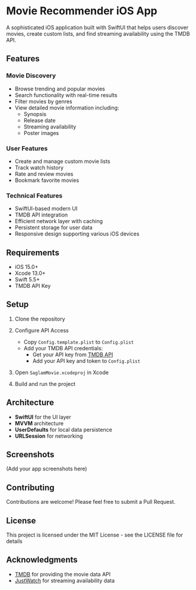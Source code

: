 # Movie Recommender iOS App

A sophisticated iOS application built with SwiftUI that helps users discover movies, create custom lists, and find streaming availability using the TMDB API.

## Features

### Movie Discovery
- Browse trending and popular movies
- Search functionality with real-time results
- Filter movies by genres
- View detailed movie information including:
  - Synopsis
  - Release date
  - Streaming availability
  - Poster images

### User Features
- Create and manage custom movie lists
- Track watch history
- Rate and review movies
- Bookmark favorite movies

### Technical Features
- SwiftUI-based modern UI
- TMDB API integration
- Efficient network layer with caching
- Persistent storage for user data
- Responsive design supporting various iOS devices

## Requirements
- iOS 15.0+
- Xcode 13.0+
- Swift 5.5+
- TMDB API Key

## Setup
1. Clone the repository

2. Configure API Access
   - Copy `Config.template.plist` to `Config.plist`
   - Add your TMDB API credentials:
     - Get your API key from [TMDB API](https://www.themoviedb.org/documentation/api)
     - Add your API key and token to `Config.plist`

3. Open `SaglamMovie.xcodeproj` in Xcode

4. Build and run the project

## Architecture
- **SwiftUI** for the UI layer
- **MVVM** architecture
- **UserDefaults** for local data persistence
- **URLSession** for networking

## Screenshots
(Add your app screenshots here)

## Contributing
Contributions are welcome! Please feel free to submit a Pull Request.

## License
This project is licensed under the MIT License - see the LICENSE file for details

## Acknowledgments
- [TMDB](https://www.themoviedb.org/) for providing the movie data API
- [JustWatch](https://www.justwatch.com/) for streaming availability data